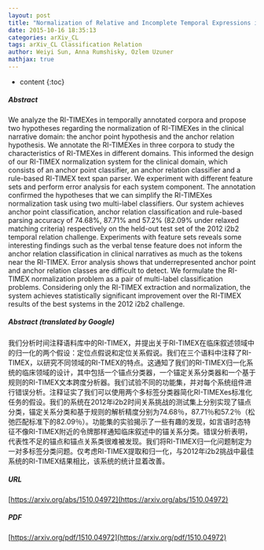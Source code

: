 ```yaml
---
layout: post
title: "Normalization of Relative and Incomplete Temporal Expressions in Clinical Narratives"
date: 2015-10-16 18:35:13
categories: arXiv_CL
tags: arXiv_CL Classification Relation
author: Weiyi Sun, Anna Rumshisky, Ozlem Uzuner
mathjax: true
---
```


* content
{:toc}

##### Abstract
We analyze the RI-TIMEXes in temporally annotated corpora and propose two hypotheses regarding the normalization of RI-TIMEXes in the clinical narrative domain: the anchor point hypothesis and the anchor relation hypothesis. We annotate the RI-TIMEXes in three corpora to study the characteristics of RI-TMEXes in different domains. This informed the design of our RI-TIMEX normalization system for the clinical domain, which consists of an anchor point classifier, an anchor relation classifier and a rule-based RI-TIMEX text span parser. We experiment with different feature sets and perform error analysis for each system component. The annotation confirmed the hypotheses that we can simplify the RI-TIMEXes normalization task using two multi-label classifiers. Our system achieves anchor point classification, anchor relation classification and rule-based parsing accuracy of 74.68%, 87.71% and 57.2% (82.09% under relaxed matching criteria) respectively on the held-out test set of the 2012 i2b2 temporal relation challenge. Experiments with feature sets reveals some interesting findings such as the verbal tense feature does not inform the anchor relation classification in clinical narratives as much as the tokens near the RI-TIMEX. Error analysis shows that underrepresented anchor point and anchor relation classes are difficult to detect. We formulate the RI-TIMEX normalization problem as a pair of multi-label classification problems. Considering only the RI-TIMEX extraction and normalization, the system achieves statistically significant improvement over the RI-TIMEX results of the best systems in the 2012 i2b2 challenge.

##### Abstract (translated by Google)
我们分析时间注释语料库中的RI-TIMEX，并提出关于RI-TIMEX在临床叙述领域中的归一化的两个假设：定位点假说和定位关系假说。我们在三个语料中注释了RI-TIMEX，以研究不同领域的RI-TMEX的特点。这通知了我们的RI-TIMEX归一化系统的临床领域的设计，其中包括一个锚点分类器，一个锚定关系分类器和一个基于规则的RI-TIMEX文本跨度分析器。我们试验不同的功能集，并对每个系统组件进行错误分析。注释证实了我们可以使用两个多标签分类器简化RI-TIMEXes标准化任务的假设。我们的系统在2012年i2b2时间关系挑战的测试集上分别实现了锚点分类，锚定关系分类和基于规则的解析精度分别为74.68％，87.71％和57.2％（松弛匹配标准下的82.09％）。功能集的实验揭示了一些有趣的发现，如言语时态特征不像RI-TIMEX附近的令牌那样通知临床叙述中的锚关系分类。错误分析表明，代表性不足的锚点和锚点关系类很难被发现。我们将RI-TIMEX归一化问题制定为一对多标签分类问题。仅考虑RI-TIMEX提取和归一化，与2012年i2b2挑战中最佳系统的RI-TIMEX结果相比，该系统的统计显着改善。

##### URL
[https://arxiv.org/abs/1510.04972](https://arxiv.org/abs/1510.04972)

##### PDF
[https://arxiv.org/pdf/1510.04972](https://arxiv.org/pdf/1510.04972)

